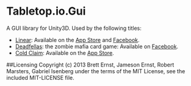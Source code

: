 Tabletop.io.Gui
============
A GUI library for Unity3D. Used by the following titles:

* [Linear](http://www.jacksonmaynard.com/jm-info/announcing-the-new-linear-1-5-facebook-and-ios-now-with-kid-driven-development/): Available on the [App Store](https://itunes.apple.com/us/app/linear/id557469267) and [Facebook](https://apps.facebook.com/lineargame/).
* [Deadfellas](https://www.facebook.com/Deadfellas): the zombie mafia card game: Available on [Facebook](https://apps.facebook.com/deadfellas/).
* [Cold Claim](http://coldclaim.com/): Available on the [App Store](https://itunes.apple.com/us/app/cold-claim/id616242847).

##Licensing
Copyright (c) 2013 Brett Ernst, Jameson Ernst, Robert Marsters, Gabriel Isenberg under the terms of the MIT License, see the included MIT-LICENSE file.
